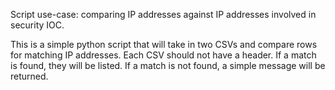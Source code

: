 Script use-case: comparing IP addresses against IP addresses involved in security IOC.

This is a simple python script that will take in two CSVs and compare rows for matching IP addresses. Each CSV should not have a header. If a match is found, they will be listed. If a match is not found, a simple message will be returned.

